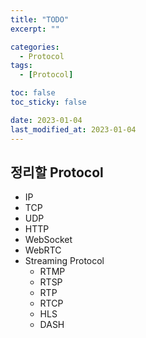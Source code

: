 ```yaml
---
title: "TODO"
excerpt: ""

categories:
  - Protocol
tags:
  - [Protocol]

toc: false
toc_sticky: false

date: 2023-01-04
last_modified_at: 2023-01-04
---
```


## 정리할 Protocol
- IP
- TCP
- UDP
- HTTP
- WebSocket
- WebRTC
- Streaming Protocol
  - RTMP
  - RTSP
  - RTP
  - RTCP
  - HLS
  - DASH